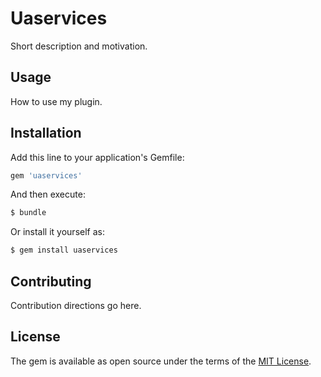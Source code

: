 # Uaservices
Short description and motivation.

## Usage
How to use my plugin.

## Installation
Add this line to your application's Gemfile:

```ruby
gem 'uaservices'
```

And then execute:
```bash
$ bundle
```

Or install it yourself as:
```bash
$ gem install uaservices
```

## Contributing
Contribution directions go here.

## License
The gem is available as open source under the terms of the [MIT License](https://opensource.org/licenses/MIT).
